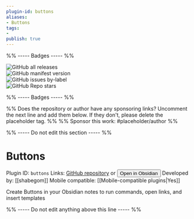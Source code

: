 ```yaml
---
plugin-id: buttons
aliases:
- Buttons
tags: 
- 
publish: true
---
```


%% ----- Badges ----- %%

![GitHub all releases](https://img.shields.io/github/downloads/shabegom/buttons/total?color=573E7A&logo=github&style=for-the-badge)   
![GitHub manifest version](https://img.shields.io/github/manifest-json/v/shabegom/buttons?color=573E7A&logo=github&style=for-the-badge)   
![GitHub issues by-label](https://img.shields.io/github/issues/shabegom/buttons/help%20wanted?color=573E7A&logo=github&style=for-the-badge)   
![GitHub Repo stars](https://img.shields.io/github/stars/shabegom/buttons?color=573E7A&logo=github&style=for-the-badge)

%% ----- Badges ----- %%

%% Does the repository or author have any sponsoring links? Uncomment the next line and add them below. If they don't, please delete the placeholder tag. %%
%% Sponsor this work: #placeholder/author %%

%% ----- Do not edit this section ----- %%

# Buttons

Plugin ID: `buttons`
Links: [GitHub repository](https://github.com/shabegom/buttons) or [<button id=HH>Open in Obsidian</button>](obsidian://goto-plugin?id=buttons)
Developed by: [[shabegom]]
Mobile compatible: [[Mobile-compatible plugins|Yes]]

Create Buttons in your Obsidian notes to run commands, open links, and insert templates

%% ----- Do not edit anything above this line ----- %% 
